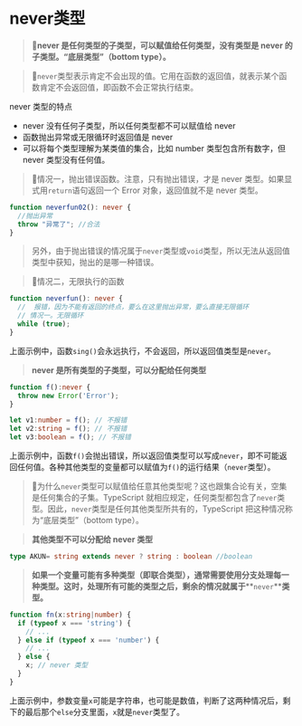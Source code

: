 # never类型



> 📌**never 是任何类型的子类型，可以赋值给任何类型，没有类型是 never 的子类型。“底层类型”（bottom type）。**

> 📌`never`类型表示肯定不会出现的值。它用在函数的返回值，就表示某个函数肯定不会返回值，即函数不会正常执行结束。

never 类型的特点

- never 没有任何子类型，所以任何类型都不可以赋值给 never
- 函数抛出异常或无限循环时返回值是 never
- 可以将每个类型理解为某类值的集合，比如 number 类型包含所有数字，但 never 类型没有任何值。

> 📌情况一，抛出错误函数。注意，只有抛出错误，才是 never 类型。如果显式用`return`语句返回一个 Error 对象，返回值就不是 never 类型。

```typescript
function neverfun02(): never {
  //抛出异常
  throw "异常了"; //合法
}

```

> 另外，由于抛出错误的情况属于`never`类型或`void`类型，所以无法从返回值类型中获知，抛出的是哪一种错误。

> 📌情况二，无限执行的函数

```typescript
function neverfun(): never {
  //  报错，因为不能有返回的终点，要么在这里抛出异常，要么直接无限循环
  // 情况一。无限循环
  while (true);
}
```

上面示例中，函数`sing()`会永远执行，不会返回，所以返回值类型是`never`。

> **never 是所有类型的子类型，可以分配给任何类型**

```typescript
function f():never {
  throw new Error('Error');
}

let v1:number = f(); // 不报错
let v2:string = f(); // 不报错
let v3:boolean = f(); // 不报错
```

上面示例中，函数`f()`会抛出错误，所以返回值类型可以写成`never`，即不可能返回任何值。各种其他类型的变量都可以赋值为`f()`的运行结果（`never`类型）。

> 📌为什么`never`类型可以赋值给任意其他类型呢？这也跟集合论有关，空集是任何集合的子集。TypeScript 就相应规定，任何类型都包含了`never`类型。因此，`never`类型是任何其他类型所共有的，TypeScript 把这种情况称为“底层类型”（bottom type）。

> **其他类型不可以分配给 never 类型**

```typescript
type AKUN= string extends never ? string : boolean //boolean

```

> **如果一个变量可能有多种类型（即联合类型），通常需要使用分支处理每一种类型。这时，处理所有可能的类型之后，剩余的情况就属于**\*\*`never`\*\***类型。**

```typescript
function fn(x:string|number) {
  if (typeof x === 'string') {
    // ...
  } else if (typeof x === 'number') {
    // ...
  } else {
    x; // never 类型
  }
}
```

上面示例中，参数变量`x`可能是字符串，也可能是数值，判断了这两种情况后，剩下的最后那个`else`分支里面，`x`就是`never`类型了。
